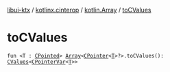 [libui-ktx](../../index.md) / [kotlinx.cinterop](../index.md) / [kotlin.Array](index.md) / [toCValues](./to-c-values.md)

# toCValues

`fun <T : `[`CPointed`](../-c-pointed/index.md)`> `[`Array`](https://kotlinlang.org/api/latest/jvm/stdlib/kotlin/-array/index.html)`<`[`CPointer`](../-c-pointer/index.md)`<`[`T`](to-c-values.md#T)`>?>.toCValues(): `[`CValues`](../-c-values/index.md)`<`[`CPointerVar`](../-c-pointer-var.md)`<`[`T`](to-c-values.md#T)`>>`